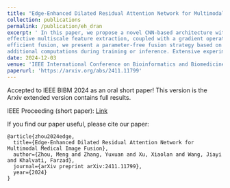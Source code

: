```yaml
---
title: "Edge-Enhanced Dilated Residual Attention Network for Multimodal Medical Image Fusion"
collection: publications
permalink: /publication/eh_dran
excerpt: ' In this paper, we propose a novel CNN-based architecture with a Dilated Residual Attention Network Module for
effective multiscale feature extraction, coupled with a gradient operator to enhance edge detail learning. To ensure fast and
efficient fusion, we present a parameter-free fusion strategy based on the weighted nuclear norm of softmax, which requires no
additional computations during training or inference. Extensive experiments on MRI-CT, MRI-SPECT, and a downstream brain tumor classification task demonstrate that our approach outperforms various baseline methods in terms of visual quality, texture preservation, and fusion speed, making it a possible practical solution for real-world clinical applications.'
date: 2024-12-03
venue: 'IEEE International Conference on Bioinformatics and Biomedicine'
paperurl: 'https://arxiv.org/abs/2411.11799'
---
```


Accepted to IEEE BIBM 2024 as an oral short paper! This version is the Arxiv extended version contains full results.

IEEE Proceeding (short paper): [Link](https://ieeexplore.ieee.org/document/10821967) 

If you find our paper useful, please cite our paper:

```{bibtex}
@article{zhou2024edge,
  title={Edge-Enhanced Dilated Residual Attention Network for Multimodal Medical Image Fusion},
  author={Zhou, Meng and Zhang, Yuxuan and Xu, Xiaolan and Wang, Jiayi and Khalvati, Farzad},
  journal={arXiv preprint arXiv:2411.11799},
  year={2024}
}
```